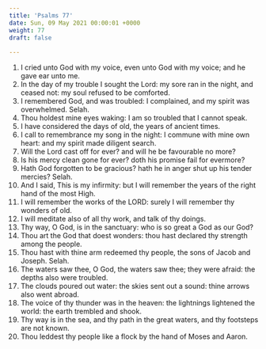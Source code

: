 ```yaml
---
title: 'Psalms 77'
date: Sun, 09 May 2021 00:00:01 +0000
weight: 77
draft: false
  
---
```


1. I cried unto God with my voice, even unto God with my voice; and he gave ear unto me.
2. In the day of my trouble I sought the Lord: my sore ran in the night, and ceased not: my soul refused to be comforted.
3. I remembered God, and was troubled: I complained, and my spirit was overwhelmed. Selah.
4. Thou holdest mine eyes waking: I am so troubled that I cannot speak.
5. I have considered the days of old, the years of ancient times.
6. I call to remembrance my song in the night: I commune with mine own heart: and my spirit made diligent search.
7. Will the Lord cast off for ever? and will he be favourable no more?
8. Is his mercy clean gone for ever? doth his promise fail for evermore?
9. Hath God forgotten to be gracious? hath he in anger shut up his tender mercies? Selah.
10. And I said, This is my infirmity: but I will remember the years of the right hand of the most High.
11. I will remember the works of the LORD: surely I will remember thy wonders of old.
12. I will meditate also of all thy work, and talk of thy doings.
13. Thy way, O God, is in the sanctuary: who is so great a God as our God?
14. Thou art the God that doest wonders: thou hast declared thy strength among the people.
15. Thou hast with thine arm redeemed thy people, the sons of Jacob and Joseph. Selah.
16. The waters saw thee, O God, the waters saw thee; they were afraid: the depths also were troubled.
17. The clouds poured out water: the skies sent out a sound: thine arrows also went abroad.
18. The voice of thy thunder was in the heaven: the lightnings lightened the world: the earth trembled and shook.
19. Thy way is in the sea, and thy path in the great waters, and thy footsteps are not known.
20. Thou leddest thy people like a flock by the hand of Moses and Aaron.
